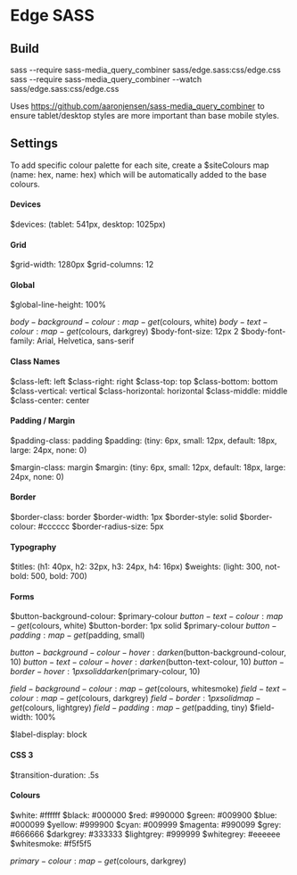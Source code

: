 # Edge SASS

## Build
sass --require sass-media_query_combiner sass/edge.sass:css/edge.css
sass --require sass-media_query_combiner --watch sass/edge.sass:css/edge.css

Uses https://github.com/aaronjensen/sass-media_query_combiner to ensure tablet/desktop styles are more important than base mobile styles.

## Settings

To add specific colour palette for each site, create a $siteColours map (name: hex, name: hex) which will be automatically added to the base colours.

#### Devices
$devices: (tablet: 541px, desktop: 1025px)

#### Grid
$grid-width: 1280px
$grid-columns: 12

#### Global
$global-line-height: 100%

$body-background-colour: map-get($colours, white)
$body-text-colour: map-get($colours, darkgrey)
$body-font-size: 12px 2
$body-font-family: Arial, Helvetica, sans-serif

#### Class Names
$class-left: left
$class-right: right
$class-top: top
$class-bottom: bottom
$class-vertical: vertical
$class-horizontal: horizontal
$class-middle: middle
$class-center: center

#### Padding / Margin
$padding-class: padding
$padding: (tiny: 6px, small: 12px, default: 18px, large: 24px, none: 0)

$margin-class: margin
$margin: (tiny: 6px, small: 12px, default: 18px, large: 24px, none: 0)

#### Border
$border-class: border
$border-width: 1px
$border-style: solid
$border-colour: #cccccc
$border-radius-size: 5px

#### Typography
$titles: (h1: 40px, h2: 32px, h3: 24px, h4: 16px)
$weights: (light: 300, not-bold: 500, bold: 700)

#### Forms
$button-background-colour: $primary-colour
$button-text-colour: map-get($colours, white)
$button-border: 1px solid $primary-colour
$button-padding: map-get($padding, small)

$button-background-colour-hover: darken($button-background-colour, 10)
$button-text-colour-hover: darken($button-text-colour, 10)
$button-border-hover: 1px solid darken($primary-colour, 10)

$field-background-colour: map-get($colours, whitesmoke)
$field-text-colour: map-get($colours, darkgrey)
$field-border: 1px solid map-get($colours, lightgrey)
$field-padding: map-get($padding, tiny)
$field-width: 100%

$label-display: block

#### CSS 3
$transition-duration: .5s

#### Colours
$white: #ffffff
$black: #000000
$red: #990000
$green: #009900
$blue: #000099
$yellow: #999900
$cyan: #009999
$magenta: #990099
$grey: #666666
$darkgrey: #333333
$lightgrey: #999999
$whitegrey: #eeeeee
$whitesmoke: #f5f5f5

$primary-colour: map-get($colours, darkgrey)
